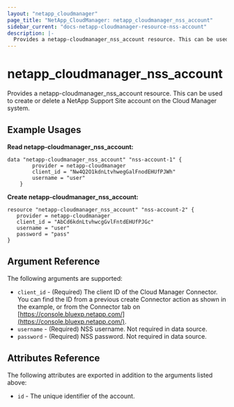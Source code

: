 ```yaml
---
layout: "netapp_cloudmanager"
page_title: "NetApp_CloudManager: netapp_cloudmanager_nss_account"
sidebar_current: "docs-netapp-cloudmanager-resource-nss-account"
description: |-
  Provides a netapp-cloudmanager_nss_account resource. This can be used to create or delete a NetApp Support Site account on the Cloud Manager system.
---
```


# netapp_cloudmanager_nss_account

Provides a netapp-cloudmanager_nss_account resource. This can be used to create or delete a NetApp Support Site account on the Cloud Manager system.

## Example Usages

**Read netapp-cloudmanager_nss_account:**

```
data "netapp-cloudmanager_nss_account" "nss-account-1" {
		provider = netapp-cloudmanager
		client_id = "Nw4Q2O1kdnLtvhwegGalFnodEHUfPJWh"
		username = "user"
	}
```

**Create netapp-cloudmanager_nss_account:**

```
resource "netapp-cloudmanager_nss_account" "nss-account-2" {
   provider = netapp-cloudmanager
   client_id = "AbCd6kdnLtvhwcgGvlFntdEHUfPJGc"
   username = "user"
   password = "pass"
}
```

## Argument Reference

The following arguments are supported:

* `client_id` - (Required) The client ID of the Cloud Manager Connector. You can find the ID from a previous create Connector action as shown in the example, or from the Connector tab on [https://console.bluexp.netapp.com/](https://console.bluexp.netapp.com/).
* `username` - (Required) NSS username. Not required in data source.
* `password` - (Required) NSS password. Not required in data source.

## Attributes Reference

The following attributes are exported in addition to the arguments listed above:

* `id` - The unique identifier of the account.


